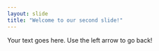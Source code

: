 ```yaml
---
layout: slide
title: "Welcome to our second slide!"
---
```

Your text goes here.
Use the left arrow to go back!
